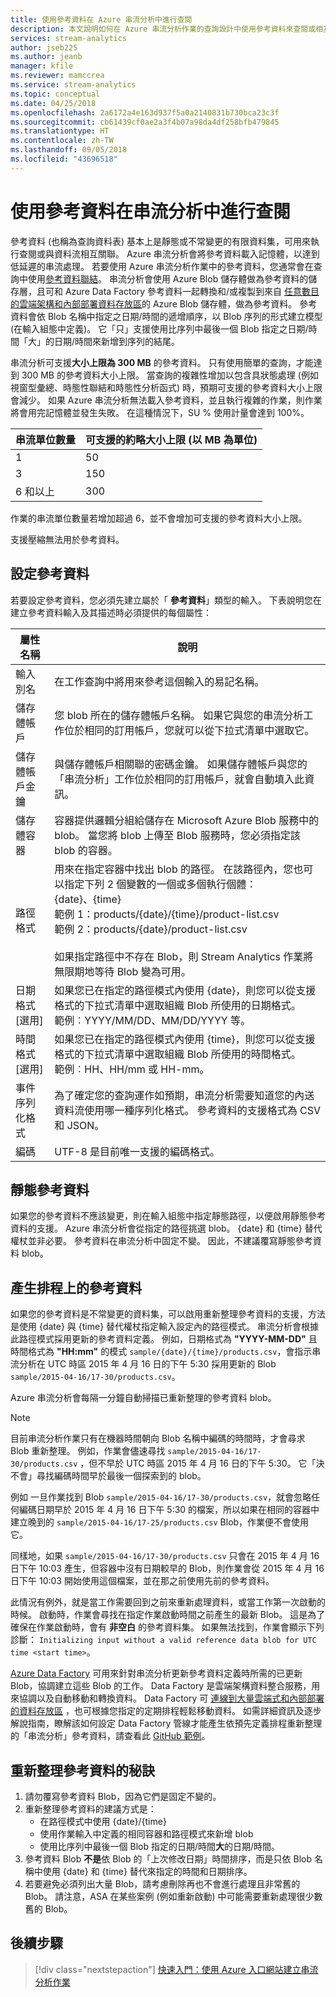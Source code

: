 ```yaml
---
title: 使用參考資料在 Azure 串流分析中進行查閱
description: 本文說明如何在 Azure 串流分析作業的查詢設計中使用參考資料來查閱或相互關聯資料。
services: stream-analytics
author: jseb225
ms.author: jeanb
manager: kfile
ms.reviewer: mamccrea
ms.service: stream-analytics
ms.topic: conceptual
ms.date: 04/25/2018
ms.openlocfilehash: 2a6172a4e163d937f5a0a2140831b730bca23c3f
ms.sourcegitcommit: cb61439cf0ae2a3f4b07a98da4df258bfb479845
ms.translationtype: HT
ms.contentlocale: zh-TW
ms.lasthandoff: 09/05/2018
ms.locfileid: "43696518"
---
```

# <a name="using-reference-data-for-lookups-in-stream-analytics"></a>使用參考資料在串流分析中進行查閱
參考資料 (也稱為查詢資料表) 基本上是靜態或不常變更的有限資料集，可用來執行查閱或與資料流相互關聯。 Azure 串流分析會將參考資料載入記憶體，以達到低延遲的串流處理。 若要使用 Azure 串流分析作業中的參考資料，您通常會在查詢中使用[參考資料聯結](https://msdn.microsoft.com/library/azure/dn949258.aspx)。 串流分析會使用 Azure Blob 儲存體做為參考資料的儲存層，且可和 Azure Data Factory 參考資料一起轉換和/或複製到來自 [任意數目的雲端架構和內部部署資料存放區](../data-factory/copy-activity-overview.md)的 Azure Blob 儲存體，做為參考資料。 參考資料會依 Blob 名稱中指定之日期/時間的遞增順序，以 Blob 序列的形式建立模型 (在輸入組態中定義)。 它「只」支援使用比序列中最後一個 Blob 指定之日期/時間「大」的日期/時間來新增到序列的結尾。

串流分析可支援**大小上限為 300 MB** 的參考資料。 只有使用簡單的查詢，才能達到 300 MB 的參考資料大小上限。 當查詢的複雜性增加以包含具狀態處理 (例如視窗型彙總、時態性聯結和時態性分析函式) 時，預期可支援的參考資料大小上限會減少。 如果 Azure 串流分析無法載入參考資料，並且執行複雜的作業，則作業將會用完記憶體並發生失敗。 在這種情況下，SU % 使用計量會達到 100%。    

|**串流單位數量**  |**可支援的約略大小上限 (以 MB 為單位)**  |
|---------|---------|
|1   |50   |
|3   |150   |
|6 和以上   |300   |

作業的串流單位數量若增加超過 6，並不會增加可支援的參考資料大小上限。

支援壓縮無法用於參考資料。 

## <a name="configuring-reference-data"></a>設定參考資料
若要設定參考資料，您必須先建立屬於「 **參考資料**」類型的輸入。 下表說明您在建立參考資料輸入及其描述時必須提供的每個屬性：

|**屬性名稱**  |**說明**  |
|---------|---------|
|輸入別名   | 在工作查詢中將用來參考這個輸入的易記名稱。   |
|儲存體帳戶   | 您 blob 所在的儲存體帳戶名稱。 如果它與您的串流分析工作位於相同的訂用帳戶，您就可以從下拉式清單中選取它。   |
|儲存體帳戶金鑰   | 與儲存體帳戶相關聯的密碼金鑰。 如果儲存體帳戶與您的「串流分析」工作位於相同的訂用帳戶，就會自動填入此資訊。   |
|儲存體容器   | 容器提供邏輯分組給儲存在 Microsoft Azure Blob 服務中的 blob。 當您將 blob 上傳至 Blob 服務時，您必須指定該 blob 的容器。   |
|路徑格式   | 用來在指定容器中找出 blob 的路徑。 在該路徑內，您也可以指定下列 2 個變數的一個或多個執行個體：<BR>{date}、{time}<BR>範例 1：products/{date}/{time}/product-list.csv<BR>範例 2：products/{date}/product-list.csv<BR><br> 如果指定路徑中不存在 Blob，則 Stream Analytics 作業將無限期地等待 Blob 變為可用。   |
|日期格式 [選用]   | 如果您已在指定的路徑模式內使用 {date}，則您可以從支援格式的下拉式清單中選取組織 Blob 所使用的日期格式。<BR>範例︰YYYY/MM/DD、MM/DD/YYYY 等。   |
|時間格式 [選用]   | 如果您已在指定的路徑模式內使用 {time}，則您可以從支援格式的下拉式清單中選取組織 Blob 所使用的時間格式。<BR>範例︰HH、HH/mm 或 HH-mm。  |
|事件序列化格式   | 為了確定您的查詢運作如預期，串流分析需要知道您的內送資料流使用哪一種序列化格式。 參考資料的支援格式為 CSV 和 JSON。  |
|編碼   | UTF-8 是目前唯一支援的編碼格式。  |

## <a name="static-reference-data"></a>靜態參考資料
如果您的參考資料不應該變更，則在輸入組態中指定靜態路徑，以便啟用靜態參考資料的支援。 Azure 串流分析會從指定的路徑挑選 blob。 {date} 和 {time} 替代權杖並非必要。 參考資料在串流分析中固定不變。 因此，不建議覆寫靜態參考資料 blob。

## <a name="generating-reference-data-on-a-schedule"></a>產生排程上的參考資料
如果您的參考資料是不常變更的資料集，可以啟用重新整理參考資料的支援，方法是使用 {date} 與 {time} 替代權杖指定輸入設定內的路徑模式。 串流分析會根據此路徑模式採用更新的參考資料定義。 例如，日期格式為 **"YYYY-MM-DD"** 且時間格式為 **"HH:mm"** 的模式 `sample/{date}/{time}/products.csv`，會指示串流分析在 UTC 時區 2015 年 4 月 16 日的下午 5:30 採用更新的 Blob `sample/2015-04-16/17-30/products.csv`。

Azure 串流分析會每隔一分鐘自動掃描已重新整理的參考資料 blob。

> [!NOTE]
> 目前串流分析作業只有在機器時間朝向 Blob 名稱中編碼的時間時，才會尋求 Blob 重新整理。 例如，作業會儘速尋找 `sample/2015-04-16/17-30/products.csv` ，但不早於 UTC 時區 2015 年 4 月 16 日的下午 5:30。 它「決不會」尋找編碼時間早於最後一個探索到的 blob。
> 
> 例如 一旦作業找到 Blob `sample/2015-04-16/17-30/products.csv`，就會忽略任何編碼日期早於 2015 年 4 月 16 日下午 5:30 的檔案，所以如果在相同的容器中建立晚到的 `sample/2015-04-16/17-25/products.csv` Blob，作業便不會使用它。
> 
> 同樣地，如果 `sample/2015-04-16/17-30/products.csv` 只會在 2015 年 4 月 16 日下午 10:03 產生，但容器中沒有日期較早的 Blob，則作業會從 2015 年 4 月 16 日下午 10:03 開始使用這個檔案，並在那之前使用先前的參考資料。
> 
> 此情況有例外，就是當工作需要回到之前來重新處理資料，或當工作第一次啟動的時候。 啟動時，作業會尋找在指定作業啟動時間之前產生的最新 Blob。 這是為了確保在作業啟動時，會有 **非空白** 的參考資料集。 如果無法找到，作業會顯示下列診斷： `Initializing input without a valid reference data blob for UTC time <start time>`。
> 
> 

[Azure Data Factory](https://azure.microsoft.com/documentation/services/data-factory/) 可用來針對串流分析更新參考資料定義時所需的已更新 Blob，協調建立這些 Blob 的工作。 Data Factory 是雲端架構資料整合服務，用來協調以及自動移動和轉換資料。 Data Factory 可 [連線到大量雲端式和內部部署的資料存放區](../data-factory/copy-activity-overview.md) ，也可根據您指定的定期排程輕鬆移動資料。 如需詳細資訊及逐步解說指南，瞭解該如何設定 Data Factory 管線才能產生依預先定義排程重新整理的「串流分析」參考資料，請查看此 [GitHub 範例](https://github.com/Azure/Azure-DataFactory/tree/master/Samples/ReferenceDataRefreshForASAJobs)。

## <a name="tips-on-refreshing-your-reference-data"></a>重新整理參考資料的秘訣
1. 請勿覆寫參考資料 Blob，因為它們是固定不變的。
2. 重新整理參考資料的建議方式是：
    * 在路徑模式中使用 {date}/{time}
    * 使用作業輸入中定義的相同容器和路徑模式來新增 blob
    * 使用比序列中最後一個 Blob 指定的日期/時間**大**的日期/時間。
3. 參考資料 Blob **不是**依 Blob 的「上次修改日期」時間排序，而是只依 Blob 名稱中使用 {date} 和 {time} 替代來指定的時間和日期排序。
3. 若要避免必須列出大量 Blob，請考慮刪除再也不會進行處理且非常舊的 Blob。 請注意，ASA 在某些案例 (例如重新啟動) 中可能需要重新處理很少數舊的 Blob。

## <a name="next-steps"></a>後續步驟
> [!div class="nextstepaction"]
> [快速入門：使用 Azure 入口網站建立串流分析作業](stream-analytics-quick-create-portal.md)

<!--Link references-->
[stream.analytics.developer.guide]: ../stream-analytics-developer-guide.md
[stream.analytics.scale.jobs]: stream-analytics-scale-jobs.md
[stream.analytics.introduction]: stream-analytics-real-time-fraud-detection.md
[stream.analytics.get.started]: stream-analytics-get-started.md
[stream.analytics.query.language.reference]: http://go.microsoft.com/fwlink/?LinkID=513299
[stream.analytics.rest.api.reference]: http://go.microsoft.com/fwlink/?LinkId=517301
